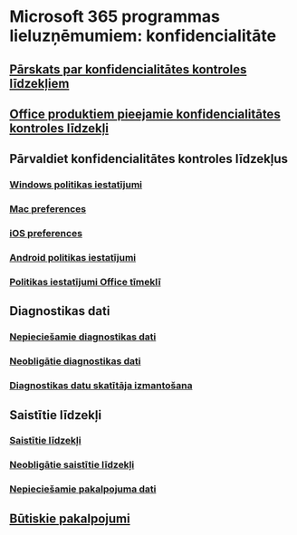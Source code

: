 # Microsoft 365 programmas lieluzņēmumiem: konfidencialitāte

## [Pārskats par konfidencialitātes kontroles līdzekļiem](overview-privacy-controls.md)
## [Office produktiem pieejamie konfidencialitātes kontroles līdzekļi](products-versions-privacy-controls.md)

## Pārvaldiet konfidencialitātes kontroles līdzekļus
### [Windows politikas iestatījumi](manage-privacy-controls.md)
### [Mac preferences](mac-privacy-preferences.md)
### [iOS preferences](ios-privacy-preferences.md)
### [Android politikas iestatījumi](android-privacy-controls.md)
### [Politikas iestatījumi Office tīmeklī](office-web-privacy-controls.md)

## Diagnostikas dati
### [Nepieciešamie diagnostikas dati](required-diagnostic-data.md)
### [Neobligātie diagnostikas dati](optional-diagnostic-data.md)
### [Diagnostikas datu skatītāja izmantošana](https://support.microsoft.com/office/cf761ce9-d805-4c60-a339-4e07f3182855)

## Saistītie līdzekļi
### [Saistītie līdzekļi](connected-experiences.md)
### [Neobligātie saistītie līdzekļi](optional-connected-experiences.md)
### [Nepieciešamie pakalpojuma dati](required-service-data.md)

## [Būtiskie pakalpojumi](essential-services.md)